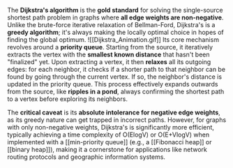 The **Dijkstra's algorithm** is the **gold standard** for solving the single-source shortest path problem in graphs where **all edge weights are non-negative**. Unlike the brute-force iterative relaxation of Bellman-Ford, Dijkstra's is a **greedy algorithm**; it's always making the locally optimal choice in hopes of finding the global optimum.
![[Dijkstra_Animation.gif]]
Its core mechanism revolves around a **priority queue**. Starting from the source, it iteratively extracts the vertex with the **smallest known distance** that hasn't been "finalized" yet. Upon extracting a vertex, it then **relaxes** all its outgoing edges: for each neighbor, it checks if a shorter path to that neighbor can be found by going through the current vertex. If so, the neighbor's distance is updated in the priority queue. This process effectively expands outwards from the source, like **ripples in a pond**, always confirming the shortest path to a vertex before exploring its neighbors.

The **critical caveat** is its **absolute intolerance for negative edge weights**, as its greedy nature can get trapped in incorrect paths. However, for graphs with only non-negative weights, Dijkstra's is significantly more efficient, typically achieving a time complexity of O(ElogV) or O(E+VlogV) when implemented with a [[min-priority queue]] (e.g., a [[Fibonacci heap]] or [[binary heap]]), making it a cornerstone for applications like network routing protocols and geographic information systems.